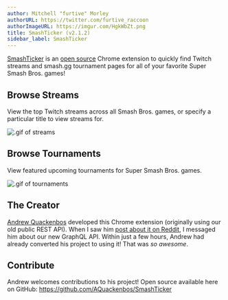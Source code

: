 ```yaml
---
author: Mitchell "furtive" Morley
authorURL: https://twitter.com/furtive_raccoon
authorImageURL: https://imgur.com/HgkWbZt.png
title: SmashTicker (v2.1.2)
sidebar_label: SmashTicker
---
```


<a href="https://chrome.google.com/webstore/detail/smashticker-watch-people/nhjklhalmbccpfhpnedcleiabpkocggi" target="_blank">SmashTicker</a>
is an <a href="https://github.com/AQuackenbos/SmashTicker" target="_blank">open source</a>
Chrome extension to quickly find Twitch streams and smash.gg tournament pages for all of your favorite
Super Smash Bros. games!

<!--truncate-->

## Browse Streams

View the top Twitch streams across all Smash Bros. games, or specify a particular title to view streams for.

![.gif of streams](https://imgur.com/wgM3z84.gif)

## Browse Tournaments

View featured upcoming tournaments for Super Smash Bros. games.

![.gif of tournaments](https://imgur.com/YUeTV2l.gif)

## The Creator

<a href="https://github.com/AQuackenbos" target="_blank">Andrew Quackenbos</a>
developed this Chrome extension
(originally using our old public REST API).
When I saw him <a href="https://www.reddit.com/r/smashbros/comments/a0kt0h/smashticker_for_chrome_updated_for_ultimate_now/" target="_blank">post about it on Reddit</a>,
I messaged him about our new GraphQL API.
Within just a few hours, Andrew had already converted his project to using it!
That was _so awesome_.

## Contribute

Andrew welcomes contributions to his project!
Open source available here on GitHub:
https://github.com/AQuackenbos/SmashTicker
